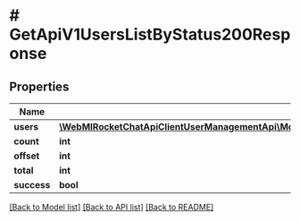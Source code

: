 # # GetApiV1UsersListByStatus200Response

## Properties

Name | Type | Description | Notes
------------ | ------------- | ------------- | -------------
**users** | [**\WebMIRocketChatApiClientUserManagementApi\Model\GetApiV1UsersListByStatus200ResponseUsersInner[]**](GetApiV1UsersListByStatus200ResponseUsersInner.md) |  | [optional]
**count** | **int** |  | [optional]
**offset** | **int** |  | [optional]
**total** | **int** |  | [optional]
**success** | **bool** |  | [optional]

[[Back to Model list]](../../README.md#models) [[Back to API list]](../../README.md#endpoints) [[Back to README]](../../README.md)
